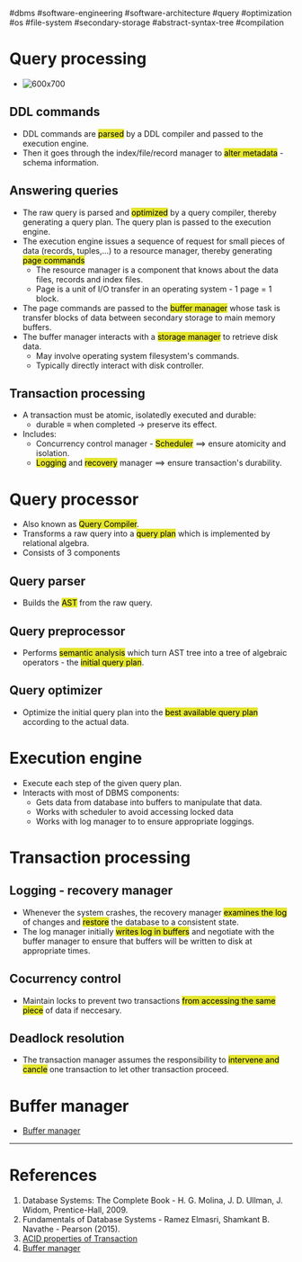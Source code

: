 #dbms #software-engineering #software-architecture #query #optimization #os #file-system #secondary-storage #abstract-syntax-tree #compilation 

# Query processing
- ![600x700](Pasted%20image%2020240907204757.png)

## DDL commands
- DDL commands are <mark style="background: #e4e62d;">parsed</mark> by a DDL compiler and passed to the execution engine.
- Then it goes through the index/file/record manager to <mark style="background: #e4e62d;">alter metadata</mark> - schema information.
## Answering queries
- The raw query is parsed and <mark style="background: #e4e62d;">optimized</mark> by a query compiler, thereby generating a query plan. The query plan is passed to the execution engine.
- The execution engine issues a sequence of request for small pieces of data (records, tuples,...) to a resource manager, thereby generating <mark style="background: #e4e62d;">page commands</mark>
	- The resource manager is a component that knows about the data files, records and index files.
	- Page is a unit of I/O transfer in an operating system - 1 page = 1 block.
- The page commands are passed to the <mark style="background: #e4e62d;">buffer manager</mark> whose task is transfer blocks of data between secondary storage to main memory buffers.
- The buffer manager interacts with a <mark style="background: #e4e62d;">storage manager</mark> to retrieve disk data.
	- May involve operating system filesystem's commands.
	- Typically directly interact with disk controller.
## Transaction processing
- A transaction must be atomic, isolatedly executed and durable:
	- durable $\equiv$ when completed $\to$ preserve its effect.
- Includes:
	- Concurrency control manager - <mark style="background: #e4e62d;">Scheduler</mark> $\implies$ ensure atomicity and isolation.
	- <mark style="background: #e4e62d;">Logging</mark> and <mark style="background: #e4e62d;">recovery</mark> manager $\implies$ ensure transaction's durability.
# Query processor
- Also known as <mark style="background: #e4e62d;">Query Compiler</mark>.
- Transforms a raw query into a <mark style="background: #e4e62d;">query plan</mark> which is implemented by relational algebra.
- Consists of 3 components
## Query parser
- Builds the <mark style="background: #e4e62d;">AST</mark> from the raw query.
## Query preprocessor
- Performs <mark style="background: #e4e62d;">semantic analysis</mark> which turn AST tree into a tree of algebraic operators - the <mark style="background: #e4e62d;">initial query plan</mark>.
## Query optimizer
- Optimize the initial query plan into the <mark style="background: #e4e62d;">best available query plan</mark> according to the actual data.
# Execution engine
- Execute each step of the given query plan.
- Interacts with most of DBMS components:
	- Gets data from database into buffers to manipulate that data.
	- Works with scheduler to avoid accessing locked data
	- Works with log manager to to ensure appropriate loggings.

# Transaction processing
## Logging - recovery manager
- Whenever the system crashes, the recovery manager <mark style="background: #e4e62d;">examines the log</mark> of changes and <mark style="background: #e4e62d;">restore</mark> the database to a consistent state.
- The log manager initially <mark style="background: #e4e62d;">writes log in buffers</mark> and negotiate with the buffer manager to ensure that buffers will be written to disk at appropriate times.
## Cocurrency control
- Maintain locks to prevent two transactions <mark style="background: #e4e62d;">from accessing the same piece</mark> of data if neccesary.
## Deadlock resolution
- The transaction manager assumes the responsibility to <mark style="background: #e4e62d;">intervene and cancle</mark> one transaction to let other transaction proceed.
# Buffer manager
- [Buffer manager](Disk%20storage.md#Buffer%20manager)
---
# References
1. Database Systems: The Complete Book - H. G. Molina, J. D. Ullman, J. Widom, Prentice-Hall, 2009.
2. Fundamentals of Database Systems - Ramez Elmasri, Shamkant B. Navathe - Pearson (2015).
3. [ACID properties of Transaction](ACID%20properties%20of%20Transaction.md) 
4. [Buffer manager](Disk%20storage.md#Buffer%20manager)
